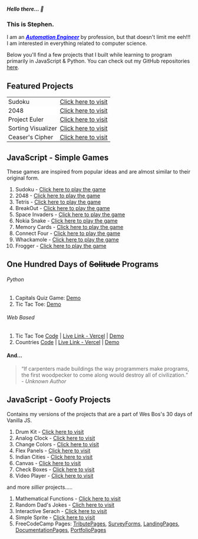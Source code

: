 ##### Hello there... 👋

### This is Stephen.

I am an ***[<span style="color:blue !important; text-decoration-line: underline;">Automation Engineer</span>](https://www.linkedin.com/in/stephenmarri)*** by profession, but that doesn't limit me eeh!!! I am interested in everything related to computer science.

Below you'll find a few projects that I built while learning to program primarily in JavaScript & Python. You can check out my GitHub repositories [here](https://github.com/stephenmarri).

## Featured Projects

<table style="border-collapse: collapse; border: 0 !important" id="feature_table">
  <tr style="border-collapse: collapse; border: 0 !important; padding:2px 4px !important">
    <td style="width:50%; border:0 !important; padding:2px 4px !important">Sudoku</td>
    <td style="border:0 !important; padding:2px 4px !important"><a href="https://stephenmarri.github.io/games/sudoku/" target="_blank">Click here to visit</a></td>
  </tr>
  <tr style="border-collapse: collapse; border: 0 !important; padding:2px 4px !important; background-color: white;">
    <td style="border:0 !important; padding:2px 4px !important">2048</td>
    <td style="border:0 !important; padding:2px 4px !important"><a href="https://stephenmarri.github.io/games/2048/" target="_blank">Click here to visit</a></td>
  </tr>
   <tr style="border-collapse: collapse; border: 0 !important; padding:2px 4px !important">
    <td style="border:0 !important; padding:2px 4px !important">Project Euler</td>
    <td style="border:0 !important; padding:2px 4px !important"><a href="https://stephenmarri.github.io/project_euler/site/" target="_blank">Click here to visit</a></td>
  </tr>
    <tr style="border-collapse: collapse; border: 0 !important; padding:2px 4px !important; background-color: white;">
      <td style="border:0 !important; padding:2px 4px !important">Sorting Visualizer</td>
      <td style="border:0 !important; padding:2px 4px !important"><a href="https://stephenmarri.github.io/js_projects/sortingVisualizer/" target="_blank">Click here to visit</a></td>
  </tr>
    <tr style="border-collapse: collapse; border: 0 !important; padding:2px 4px !important">
    <td style="border:0 !important; padding:2px 4px !important">Ceaser's Cipher</td>
    <td style="border:0 !important; padding:2px 4px !important"><a href="https://stephenmarri.github.io/js_projects/ciphers/" target="_blank">Click here to visit</a></td>
  </tr>
</table>


## JavaScript - Simple Games

These games are inspired from popular ideas and are almost similar to their original form.

1. Sudoku - [Click here to play the game](https://stephenmarri.github.io/games/sudoku/)
2. 2048 - [Click here to play the game](https://stephenmarri.github.io/games/2048/)
3. Tetris - [Click here to play the game](https://stephenmarri.github.io/games/tetris/)
4. BreakOut - [Click here to play the game](https://stephenmarri.github.io/games/breakout/)
5. Space Invaders - [Click here to play the game](https://stephenmarri.github.io/games/spaceInvaders/)
6. Nokia Snake - [Click here to play the game](https://stephenmarri.github.io/games/nokiasnake/)
7. Memory Cards - [Click here to play the game](https://stephenmarri.github.io/games/memoryCards/)
8. Connect Four - [Click here to play the game](https://stephenmarri.github.io/games/connectfour/)
9. Whackamole - [Click here to play the game](https://stephenmarri.github.io/games/whackamole/)
10. Frogger - [Click here to play the game](https://stephenmarri.github.io/games/frogger/)

## One Hundred Days of ~~Solitude~~  Programs
###### Python
1. Capitals Quiz Game: [Demo](https://github.com/stephenmarri/100-Projects/blob/main/python/01.CapitalsQuiz/demo.gif)
2. Tic Tac Toe: [Demo](https://github.com/stephenmarri/100-Projects/blob/main/python/02.TicTacToe/demo.gif)
###### Web Based
1. Tic Tac Toe [Code](https://github.com/stephenmarri/100-Projects/blob/main/javascript/1.TicTacToe) | [Live Link - Vercel](https://100projects-01-tictactoe-git-main-stephenmarris-projects.vercel.app/) | [Demo](https://github.com/stephenmarri/100-Projects/blob/main/javascript/01.TicTacToe/TicTacToe/public/demo.gif)
2. Countries [Code](https://github.com/stephenmarri/100-Projects/blob/main/javascript/2.CapitalsQuiz) | [Live Link - Vercel](https://100projects-02-countriesquiz.vercel.app/) | [Demo](https://github.com/stephenmarri/100-Projects/blob/main/javascript/2.CapitalsQuiz/public/demo.gif)


#### And...
> <q>If carpenters made buildings the way programmers make programs, the first woodpecker to come along would destroy all of civilization.</q><br><em>- Unknown Author</em>

## JavaScript - Goofy Projects
  Contains my versions of the projects that are a part of Wes Bos's 30 days of Vanilla JS.
  1. Drum Kit - [Click here to visit](https://stephenmarri.github.io/JavaScript30/01-DrumKit/)
  2. Analog Clock - [Click here to visit](https://stephenmarri.github.io/JavaScript30/02-AnalogClock/index.html)
  3. Change Colors - [Click here to visit](https://stephenmarri.github.io/JavaScript30/03-CSSVariables/)
  4. Flex Panels - [Click here to visit](https://stephenmarri.github.io/JavaScript30/05-FlexPanels/index.html)
  5. Indian Cities - [Click here to visit](https://stephenmarri.github.io/JavaScript30/06-TypeAhead/)
  6. Canvas - [Click here to visit](https://stephenmarri.github.io/JavaScript30/08-Canvas/)
  7. Check Boxes - [Click here to visit](https://stephenmarri.github.io/JavaScript30/10-CheckBoxes/)
  8. Video Player - [Click here to visit](https://stephenmarri.github.io/JavaScript30/11-VideoPlayer/)
   
  and more *sillier* projects.....
  1. Mathematical Functions - [Click here to visit](https://stephenmarri.github.io/js_projects/mathFunctions/)
  2.  Random Dad's Jokes - [Clich here to visit](https://stephenmarri.github.io/singletons/randomDadJokes/)
  3.  Interactive Serach - [Click here to visit](https://stephenmarri.github.io/singletons/interactiveSearchBox/)
  4.  Simple Sprite - [Click here to visit](https://stephenmarri.github.io/singletons/sprites/index.html)
  5.  FreeCodeCamp Pages: [TributePages](https://stephenmarri.github.io/fcc/tributePages/), [SurveyForms](https://stephenmarri.github.io/fcc/surveyForms/), [LandingPages](https://stephenmarri.github.io/fcc/landingPages/), [DocumentationPages](https://stephenmarri.github.io/fcc/documentationPages/), [PortfolioPages](https://stephenmarri.github.io/fcc/portfolioPages/)

